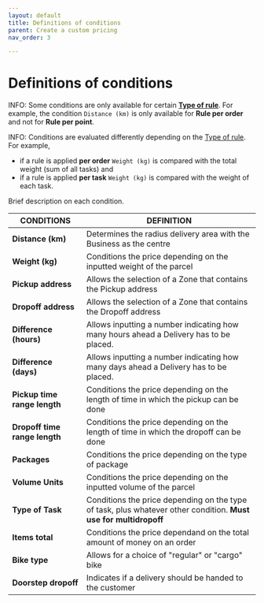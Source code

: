 ```yaml
---
layout: default
title: Definitions of conditions
parent: Create a custom pricing
nav_order: 3

---
```


# Definitions of conditions

<span class="badge badge-info">INFO:</span> Some conditions are only available for certain [**Type of rule**](/en/admin/pricing_type_of_rule). For example, the condition `Distance (km)` is only available for **Rule per order** and not for **Rule per point**.

<span class="badge badge-info">INFO:</span> Conditions are evaluated differently depending on the [Type of rule](/en/admin/pricing_type_of_rule). For example,

- if a rule is applied **per order** `Weight (kg)` is compared with the total weight (sum of all tasks) and
- if a rule is applied **per task** `Weight (kg)` is compared with the weight of each task.

Brief description on each condition.

| CONDITIONS                   | DEFINITION                                                                                                       |
| ----------------------       |------------------------------------------------------------------------------------------------------------------|
| **Distance (km)**            | Determines the radius delivery area with the Business as the centre                                              |
| **Weight (kg)**              | Conditions the price depending on the inputted weight of the parcel                                              |
| **Pickup address**           | Allows the selection of a Zone that contains the Pickup address                                                  |
| **Dropoff address**          | Allows the selection of a Zone that contains the Dropoff address                                                 |
| **Difference (hours)**       | Allows inputting a number indicating how many hours ahead a Delivery has to be placed.                           |
| **Difference (days)**        | Allows inputting a number indicating how many days ahead a Delivery has to be placed.                            |
| **Pickup time range length** | Conditions the price depending on the length of time in which the pickup can be done                             |
| **Dropoff time range length**| Conditions the price depending on the length of time in which the dropoff can be done                            |
| **Packages**                 | Conditions the price depending on the type of package                                                            |
| **Volume Units**             | Conditions the price depending on the inputted volume of the parcel                                              |
| **Type of Task**             | Conditions the price depending on the type of task, plus whatever other condition. **Must use for multidropoff** |
| **Items total**              | Conditions the price dependand on the total amount of money on an order                                          |
| **Bike type**                | Allows for a choice of "regular" or "cargo" bike                                                                 |
| **Doorstep dropoff**         | Indicates if a delivery should be handed to the customer                                                         |
